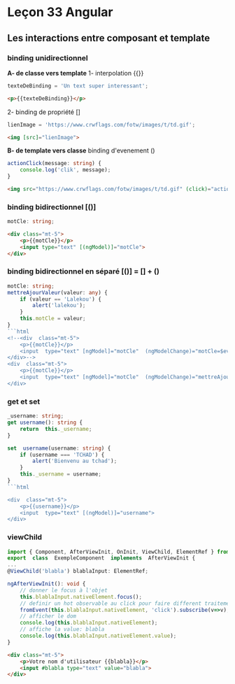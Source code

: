 # Leçon 33 Angular

## Les interactions entre composant et template	

### binding unidirectionnel

****A- de classe vers template****
1- interpolation {{}}

``` typescript
texteDeBinding = 'Un text super interessant';
```

``` html
<p>{{texteDeBinding}}</p>
```

2- binding de propriété []

``` typescript
lienImage = 'https://www.crwflags.com/fotw/images/t/td.gif';
```

``` html
<img [src]="lienImage">
```

****B- de template vers classe****
binding d'evenement  ()

``` typescript
actionClick(message: string) {
	console.log('clik', message);
}
```

``` html
<img src="https://www.crwflags.com/fotw/images/t/td.gif" (click)="actionClick('Lalekou graytchad')">
```

###  binding bidirectionnel [()]

``` typescript
motCle: string;
```

``` html
<div class="mt-5">
    <p>{{motCle}}</p>
    <input type="text" [(ngModel)]="motCle">
</div>
```

### binding bidirectionnel en séparé [()] = [] + ()

``` typescript
motCle: string;
mettreAjourValeur(valeur: any) {
	if (valeur == 'Lalekou') {
		alert('lalekou');
	}
	this.motCle = valeur;
}
```html
<!--<div  class="mt-5">
	<p>{{motCle}}</p>
	<input  type="text" [ngModel]="motCle"  (ngModelChange)="motCle=$event">
</div>-->
<div  class="mt-5">
	<p>{{motCle}}</p>
	<input  type="text" [ngModel]="motCle"  (ngModelChange)="mettreAjourValeur($event)">
</div>
```

### get et set

``` typescript
_username: string;
get username(): string {
	return  this._username;
}

set  username(username: string) {
	if (username === 'TCHAD') {
		alert('Bienvenu au tchad');
	}
	this._username = username;
}
```html

<div  class="mt-5">
	<p>{{username}}</p>
	<input  type="text" [(ngModel)]="username">
</div>
```

### viewChild

``` typescript
import { Component, AfterViewInit, OnInit, ViewChild, ElementRef } from  '@angular/core';
export  class  ExempleComponent  implements  AfterViewInit {
...
@ViewChild('blabla') blablaInput: ElementRef;

ngAfterViewInit(): void {
	// donner le focus à l'objet
	this.blablaInput.nativeElement.focus();
	// definir un hot observable au click pour faire different traitements
	fromEvent(this.blablaInput.nativeElement, 'click').subscribe(v=>v);
	// afficher le dom
	console.log(this.blablaInput.nativeElement);
	// affiche la value: blabla
	console.log(this.blablaInput.nativeElement.value);
}
```

``` html
<div class="mt-5">
    <p>Votre nom d'utilisateur {{blabla}}</p>
    <input #blabla type="text" value="blabla">
</div>
```
